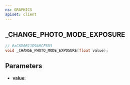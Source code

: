 ```yaml
---
ns: GRAPHICS
apiset: client
---
```

## _CHANGE_PHOTO_MODE_EXPOSURE

```c
// 0xC8D0611D9A0CF5D3
void _CHANGE_PHOTO_MODE_EXPOSURE(float value);
```


## Parameters
* **value**:




